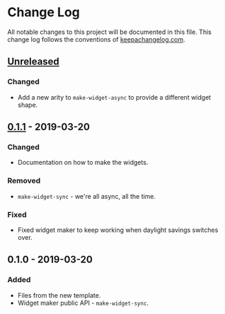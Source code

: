 # Change Log
All notable changes to this project will be documented in this file. This change log follows the conventions of [keepachangelog.com](http://keepachangelog.com/).

## [Unreleased]
### Changed
- Add a new arity to `make-widget-async` to provide a different widget shape.

## [0.1.1] - 2019-03-20
### Changed
- Documentation on how to make the widgets.

### Removed
- `make-widget-sync` - we're all async, all the time.

### Fixed
- Fixed widget maker to keep working when daylight savings switches over.

## 0.1.0 - 2019-03-20
### Added
- Files from the new template.
- Widget maker public API - `make-widget-sync`.

[Unreleased]: https://github.com/your-name/adserver/compare/0.1.1...HEAD
[0.1.1]: https://github.com/your-name/adserver/compare/0.1.0...0.1.1
